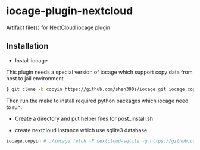 # iocage-plugin-nextcloud

Artifact file(s) for NextCloud iocage plugin

## Installation

* Install iocage

This plugin needs a special version of iocage which support copy data
from host to jail environment

```sh
$ git clone -b copyin https://github.com/shen390s/iocage.git iocage.copyin
```

Then run the make to install required python packages which iocage
need to run.

* Create a directory and put helper files for post_install.sh

* create nextcloud instance which use sqlite3 database

```sh
iocage.copyin # ./iocage fetch -P nextcloud-sqlite -g https://github.com/shen390s/iocage-plugin-index-extra.git -n nextcloud-sqlite --copyin helper_dir
```
